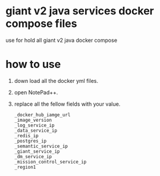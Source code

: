 # giant v2 java services  docker compose files
use for hold all giant v2 java docker compose



# how to use
1. down load all the docker yml files.
2. open NotePad++.
3. replace all the fellow fields with your value.

   ```
   _docker_hub_iamge_url
   _image_version
   _log_service_ip
   _data_service_ip
   _redis_ip
   _postgres_ip
   _semantic_service_ip
   _giant_service_ip
   _dm_service_ip
   _mission_control_service_ip
   _region1
  ```  
